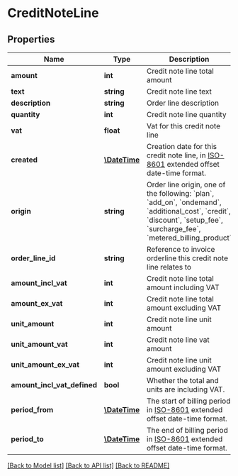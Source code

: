 # CreditNoteLine

## Properties
Name | Type | Description | Notes
------------ | ------------- | ------------- | -------------
**amount** | **int** | Credit note line total amount | 
**text** | **string** | Credit note line text | 
**description** | **string** | Order line description | [optional] 
**quantity** | **int** | Credit note line quantity | 
**vat** | **float** | Vat for this credit note line | [optional] 
**created** | [**\DateTime**](\DateTime.md) | Creation date for this credit note line, in [ISO-8601](http://en.wikipedia.org/wiki/ISO_8601) extended offset date-time format. | [optional] 
**origin** | **string** | Order line origin, one of the following: &#x60;plan&#x60;, &#x60;add_on&#x60;, &#x60;ondemand&#x60;, &#x60;additional_cost&#x60;, &#x60;credit&#x60;, &#x60;discount&#x60;, &#x60;setup_fee&#x60;, &#x60;surcharge_fee&#x60;, &#x60;metered_billing_product&#x60; | [optional] 
**order_line_id** | **string** | Reference to invoice orderline this credit note line relates to | [optional] 
**amount_incl_vat** | **int** | Credit note line total amount including VAT | [optional] 
**amount_ex_vat** | **int** | Credit note line total amount excluding VAT | [optional] 
**unit_amount** | **int** | Credit note line unit amount | [optional] 
**unit_amount_vat** | **int** | Credit note line vat amount | [optional] 
**unit_amount_ex_vat** | **int** | Credit note line unit amount excluding VAT | [optional] 
**amount_incl_vat_defined** | **bool** | Whether the total and units are including VAT. | [optional] 
**period_from** | [**\DateTime**](\DateTime.md) | The start of billing period in [ISO-8601](http://en.wikipedia.org/wiki/ISO_8601) extended offset date-time format. | [optional] 
**period_to** | [**\DateTime**](\DateTime.md) | The end of billing period in [ISO-8601](http://en.wikipedia.org/wiki/ISO_8601) extended offset date-time format. | [optional] 

[[Back to Model list]](../../README.md#documentation-for-models) [[Back to API list]](../../README.md#documentation-for-api-endpoints) [[Back to README]](../../README.md)

